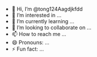 - 👋 Hi, I’m @tong124Aagdjkfdd
- 👀 I’m interested in ...
- 🌱 I’m currently learning ...
- 💞️ I’m looking to collaborate on ...
- 📫 How to reach me ...
- 😄 Pronouns: ...
- ⚡ Fun fact: ...

<!---
tong124Aagdjkfdd/tong124Aagdjkfdd is a ✨ special ✨ repository because its `README.md` (this file) appears on your GitHub profile.
You can click the Preview link to take a look at your changes.
--->
